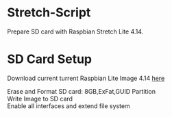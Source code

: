 # Stretch-Script
Prepare SD card with Raspbian Stretch Lite 4.14.
# SD Card Setup
Download current turrent Raspbian Lite Image 4.14 <a href="https://downloads.raspberrypi.org/raspbian_lite_latest.torrent">here</a>

Erase and Format SD card: 8GB,ExFat,GUID Partition <br>
Write Image to SD card <br>
Enable all interfaces and extend file system <br>
